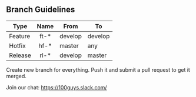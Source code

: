 ## Branch Guidelines

| Type     | Name | From    | To      |
| -------- |:----:| ------- | ------- |
| Feature  | ft-* | develop | develop |
| Hotfix   | hf-* | master  | any     |
| Release  | rl-* | develop | master  |

Create new branch for everything. Push it and submit a pull request to get it merged.

Join our chat: https://100guys.slack.com/
